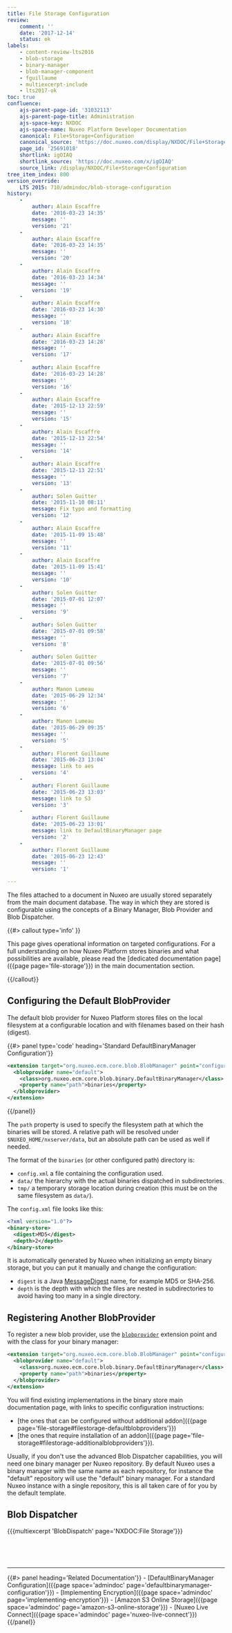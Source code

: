 ```yaml
---
title: File Storage Configuration
review:
    comment: ''
    date: '2017-12-14'
    status: ok
labels:
    - content-review-lts2016
    - blob-storage
    - binary-manager
    - blob-manager-component
    - fguillaume
    - multiexcerpt-include
    - lts2017-ok
toc: true
confluence:
    ajs-parent-page-id: '31032113'
    ajs-parent-page-title: Administration
    ajs-space-key: NXDOC
    ajs-space-name: Nuxeo Platform Developer Documentation
    canonical: File+Storage+Configuration
    canonical_source: 'https://doc.nuxeo.com/display/NXDOC/File+Storage+Configuration'
    page_id: '25691018'
    shortlink: igOIAQ
    shortlink_source: 'https://doc.nuxeo.com/x/igOIAQ'
    source_link: /display/NXDOC/File+Storage+Configuration
tree_item_index: 800
version_override:
    LTS 2015: 710/admindoc/blob-storage-configuration
history:
    -
        author: Alain Escaffre
        date: '2016-03-23 14:35'
        message: ''
        version: '21'
    -
        author: Alain Escaffre
        date: '2016-03-23 14:35'
        message: ''
        version: '20'
    -
        author: Alain Escaffre
        date: '2016-03-23 14:34'
        message: ''
        version: '19'
    -
        author: Alain Escaffre
        date: '2016-03-23 14:30'
        message: ''
        version: '18'
    -
        author: Alain Escaffre
        date: '2016-03-23 14:28'
        message: ''
        version: '17'
    -
        author: Alain Escaffre
        date: '2016-03-23 14:28'
        message: ''
        version: '16'
    -
        author: Alain Escaffre
        date: '2015-12-13 22:59'
        message: ''
        version: '15'
    -
        author: Alain Escaffre
        date: '2015-12-13 22:54'
        message: ''
        version: '14'
    -
        author: Alain Escaffre
        date: '2015-12-13 22:51'
        message: ''
        version: '13'
    -
        author: Solen Guitter
        date: '2015-11-10 08:11'
        message: Fix typo and formatting
        version: '12'
    -
        author: Alain Escaffre
        date: '2015-11-09 15:48'
        message: ''
        version: '11'
    -
        author: Alain Escaffre
        date: '2015-11-09 15:41'
        message: ''
        version: '10'
    -
        author: Solen Guitter
        date: '2015-07-01 12:07'
        message: ''
        version: '9'
    -
        author: Solen Guitter
        date: '2015-07-01 09:58'
        message: ''
        version: '8'
    -
        author: Solen Guitter
        date: '2015-07-01 09:56'
        message: ''
        version: '7'
    -
        author: Manon Lumeau
        date: '2015-06-29 12:34'
        message: ''
        version: '6'
    -
        author: Manon Lumeau
        date: '2015-06-29 09:35'
        message: ''
        version: '5'
    -
        author: Florent Guillaume
        date: '2015-06-23 13:04'
        message: link to aes
        version: '4'
    -
        author: Florent Guillaume
        date: '2015-06-23 13:03'
        message: link to S3
        version: '3'
    -
        author: Florent Guillaume
        date: '2015-06-23 13:01'
        message: link to DefaultBinaryManager﻿ page
        version: '2'
    -
        author: Florent Guillaume
        date: '2015-06-23 12:43'
        message: ''
        version: '1'

---
```

The files attached to a document in Nuxeo are usually stored separately from the main document database. The way in which they are stored is configurable using the concepts of a Binary Manager, Blob Provider and Blob Dispatcher.

{{#> callout type='info' }}

This page gives operational information on targeted configurations. For a full understanding on how Nuxeo Platform stores binaries and what possibilities are available, please read the [dedicated documentation page]({{page page='file-storage'}}) in the main documentation section.

{{/callout}}

## Configuring the Default BlobProvider

The default blob provider for Nuxeo Platform stores files on the local filesystem at a configurable location and with filenames based on their hash (digest).

{{#> panel type='code' heading='Standard DefaultBinaryManager Configuration'}}
```xml
<extension target="org.nuxeo.ecm.core.blob.BlobManager" point="configuration">
  <blobprovider name="default">
    <class>org.nuxeo.ecm.core.blob.binary.DefaultBinaryManager</class>
    <property name="path">binaries</property>
  </blobprovider>
</extension>
```
{{/panel}}

The `path` property is used to specify the filesystem path at which the binaries will be stored. A relative path will be resolved under `$NUXEO_HOME/nxserver/data`, but an absolute path can be used as well if needed.

The format of the `binaries`&nbsp;(or other configured path) directory is:

*   `config.xml` a file containing the configuration used.
*   `data/`&nbsp;the hierarchy with the actual binaries dispatched in subdirectories.
*   `tmp/`&nbsp;a temporary storage location during creation (this must be on the same filesystem as `data/`).

The `config.xml`&nbsp;file looks like this:

```xml
<?xml version="1.0"?>
<binary-store>
  <digest>MD5</digest>
  <depth>2</depth>
</binary-store>
```

It is automatically generated by Nuxeo when initializing an empty binary storage, but you can put it manually and change the configuration:

*   `digest`&nbsp;is a Java [MessageDigest](https://docs.oracle.com/javase/8/docs/technotes/guides/security/StandardNames.html#MessageDigest) name, for example MD5 or SHA-256.&nbsp;
*   `depth` is the depth with which the files are nested in subdirectories to avoid having too many in a single directory.

## Registering Another BlobProvider

To register a new blob provider, use the [`blobprovider`](http://explorer.nuxeo.com/nuxeo/site/distribution/latest/viewExtensionPoint/org.nuxeo.ecm.core.blob.BlobManager--configuration) extension point and with the class for your binary manager:

```xml
<extension target="org.nuxeo.ecm.core.blob.BlobManager" point="configuration">
  <blobprovider name="default">
    <class>org.nuxeo.ecm.core.blob.binary.DefaultBinaryManager</class>
    <property name="path">binaries</property>
  </blobprovider>
</extension>
```

You will find existing implementations in the binary store main documentation page, with links to specific configuration instructions:

*   [the ones that can be configured without additional addon]({{page page='file-storage#filestorage-defaultblobproviders'}})
*   [the ones that require installation of an addon]({{page page='file-storage#filestorage-additionalblobproviders'}}).

Usually, if you don't use the advanced Blob Dispatcher capabilities, you will need one binary manager per Nuxeo repository. By default Nuxeo uses a binary manager with the same name as each repository, for instance the "default" repository will use the "default" binary manager. For a standard Nuxeo instance with a single repository, this is all taken care of for you by the default template.

## Blob Dispatcher

{{{multiexcerpt 'BlobDispatch' page='NXDOC:File Storage'}}}

&nbsp;

&nbsp;

---

<div class="row" data-equalizer data-equalize-on="medium"><div class="column medium-6">{{#> panel heading='Related Documentation'}}
- [DefaultBinaryManager Configuration]({{page space='admindoc' page='defaultbinarymanager-configuration'}})
- [Implementing Encryption]({{page space='admindoc' page='implementing-encryption'}})
- [Amazon S3 Online Storage]({{page space='admindoc' page='amazon-s3-online-storage'}})
- [Nuxeo Live Connect]({{page space='admindoc' page='nuxeo-live-connect'}})
{{/panel}}</div><div class="column medium-6">
</div></div>
